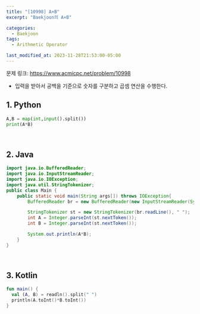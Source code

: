 ```yaml
---
title: "[10998] A×B"
excerpt: "Baekjoon의 A×B"

categories:
  - Baekjoon
tags:
  - Arithmetic Operator

last_modified_at: 2023-11-28T21:53:00-05:00
---
```


문제 링크: https://www.acmicpc.net/problem/10998

- 입력을 받아서 공백을 기준으로 숫자를 구분하고 곱셈 연산을 수행한다.

## 1. Python

```python
A,B = map(int,input().split())
print(A*B)
```

<br>

## 2. Java

```java
import java.io.BufferedReader;
import java.io.InputStreamReader;
import java.io.IOException;
import java.util.StringTokenizer;
public class Main {
    public static void main(String args[]) throws IOException{
        BufferedReader br = new BufferedReader(new InputStreamReader(System.in));

        StringTokenizer st = new StringTokenizer(br.readLine(), " ");
        int A = Integer.parseInt(st.nextToken());
        int B = Integer.parseInt(st.nextToken());

        System.out.println(A*B);
    }
}
```

<br>

## 3. Kotlin

```kotlin
fun main() {
  val (A, B) = readln().split(" ")
  println(A.toInt()*B.toInt())
}
```
